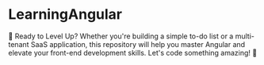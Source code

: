 # LearningAngular
🚀 Ready to Level Up? Whether you're building a simple to-do list or a multi-tenant SaaS application, this repository will help you master Angular and elevate your front-end development skills. Let's code something amazing! 🎉
